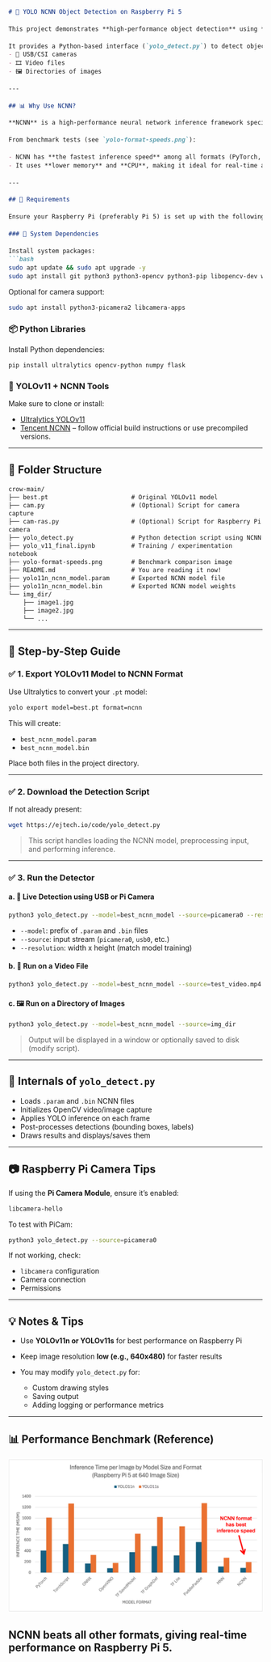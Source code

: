````markdown
# 🦾 YOLO NCNN Object Detection on Raspberry Pi 5

This project demonstrates **high-performance object detection** using **YOLOv11 models** exported to the **NCNN format**, optimized to run on edge devices like the **Raspberry Pi 5**.

It provides a Python-based interface (`yolo_detect.py`) to detect objects from:
- 📸 USB/CSI cameras
- 🎞️ Video files
- 🖼️ Directories of images

---

## 📊 Why Use NCNN?

**NCNN** is a high-performance neural network inference framework specifically designed for mobile and embedded platforms like **Raspberry Pi**.

From benchmark tests (see `yolo-format-speeds.png`):

- NCNN has **the fastest inference speed** among all formats (PyTorch, ONNX, TFLite, etc.)
- It uses **lower memory** and **CPU**, making it ideal for real-time applications.

---

## 🧰 Requirements

Ensure your Raspberry Pi (preferably Pi 5) is set up with the following:

### 🔗 System Dependencies

Install system packages:
```bash
sudo apt update && sudo apt upgrade -y
sudo apt install git python3 python3-opencv python3-pip libopencv-dev wget
````

Optional for camera support:

```bash
sudo apt install python3-picamera2 libcamera-apps
```

### 📦 Python Libraries

Install Python dependencies:

```bash
pip install ultralytics opencv-python numpy flask
```

### 🧠 YOLOv11 + NCNN Tools

Make sure to clone or install:

* [Ultralytics YOLOv11](https://github.com/ultralytics/ultralytics)
* [Tencent NCNN](https://github.com/Tencent/ncnn) – follow official build instructions or use precompiled versions.

---

## 📁 Folder Structure

```plaintext
crow-main/
├── best.pt                       # Original YOLOv11 model
├── cam.py                        # (Optional) Script for camera capture
├── cam-ras.py                    # (Optional) Script for Raspberry Pi camera
├── yolo_detect.py                # Python detection script using NCNN
├── yolo_v11_final.ipynb          # Training / experimentation notebook
├── yolo-format-speeds.png        # Benchmark comparison image
├── README.md                     # You are reading it now!
├── yolo11n_ncnn_model.param      # Exported NCNN model file
├── yolo11n_ncnn_model.bin        # Exported NCNN model weights
└── img_dir/
    ├── image1.jpg
    ├── image2.jpg
    └── ...
```

---

## 🚀 Step-by-Step Guide

### ✅ 1. Export YOLOv11 Model to NCNN Format

Use Ultralytics to convert your `.pt` model:

```bash
yolo export model=best.pt format=ncnn
```

This will create:

* `best_ncnn_model.param`
* `best_ncnn_model.bin`

Place both files in the project directory.

---

### ✅ 2. Download the Detection Script

If not already present:

```bash
wget https://ejtech.io/code/yolo_detect.py
```

> This script handles loading the NCNN model, preprocessing input, and performing inference.

---

### ✅ 3. Run the Detector

#### a. 🔴 Live Detection using USB or Pi Camera

```bash
python3 yolo_detect.py --model=best_ncnn_model --source=picamera0 --resolution=640x480
```

* `--model`: prefix of `.param` and `.bin` files
* `--source`: input stream (`picamera0`, `usb0`, etc.)
* `--resolution`: width x height (match model training)

#### b. 🎥 Run on a Video File

```bash
python3 yolo_detect.py --model=best_ncnn_model --source=test_video.mp4
```

#### c. 🖼️ Run on a Directory of Images

```bash
python3 yolo_detect.py --model=best_ncnn_model --source=img_dir
```

> Output will be displayed in a window or optionally saved to disk (modify script).

---

## 🧠 Internals of `yolo_detect.py`

* Loads `.param` and `.bin` NCNN files
* Initializes OpenCV video/image capture
* Applies YOLO inference on each frame
* Post-processes detections (bounding boxes, labels)
* Draws results and displays/saves them

---

## 📷 Raspberry Pi Camera Tips

If using the **Pi Camera Module**, ensure it’s enabled:

```bash
libcamera-hello
```

To test with PiCam:

```bash
python3 yolo_detect.py --source=picamera0
```

If not working, check:

* `libcamera` configuration
* Camera connection
* Permissions

---

## 💡 Notes & Tips

* Use **YOLOv11n or YOLOv11s** for best performance on Raspberry Pi
* Keep image resolution **low (e.g., 640x480)** for faster results
* You may modify `yolo_detect.py` for:

  * Custom drawing styles
  * Saving output
  * Adding logging or performance metrics

---

## 📊 Performance Benchmark (Reference)

![YOLO format speed](./yolo-format-speeds.png)

**NCNN beats all other formats**, giving real-time performance on Raspberry Pi 5.
---